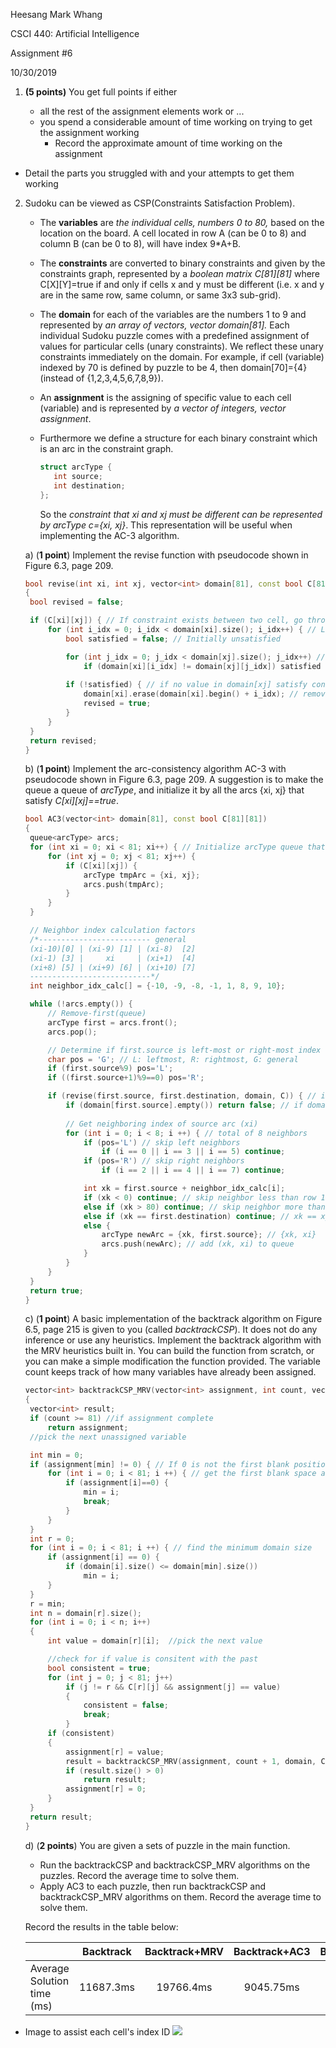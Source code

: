 Heesang Mark Whang

CSCI 440: Artificial Intelligence

Assignment #6

10/30/2019

1. **(5 points)** You get full points if either
   
   * all the rest of the assignment elements work or ...
   * you spend a considerable amount of time working on trying to get the assignment working
     * Record the approximate amount of time working on the assignment
  * Detail the parts you struggled with and your attempts to get them working

2. Sudoku can be viewed as CSP(Constraints Satisfaction Problem).
   * The **variables** are *the individual cells, numbers 0 to 80,* based on the location on the board. A cell located in row A (can be 0 to 8) and column B (can be 0 to 8), will have index 9*A+B.
   
   * The **constraints** are converted to binary constraints and given by the constraints graph, represented by a *boolean matrix C\[81]\[81]* where C\[X]\[Y]=true if and only if cells x and y must be different (i.e. x and y are in the same row, same column, or same 3x3 sub-grid).
   
   * The **domain** for each of the variables are the numbers 1 to 9 and represented by *an array of vectors, vector<int> domain\[81].* Each individual Sudoku puzzle comes with a predefined assignment of values for particular cells (unary constraints). We reflect these unary constraints immediately on the domain. For example, if cell (variable) indexed by 70 is defined by puzzle to be 4, then domain\[70]={4} (instead of {1,2,3,4,5,6,7,8,9}).
   
   * An **assignment** is the assigning of specific value to each cell (variable) and is represented by *a vector of integers, vector<int> assignment*.
   
   * Furthermore we define a structure for each binary constraint which is an arc in the constraint graph.
   
     ```C++
     struct arcType {
     	int source;
     	int destination;
     };
     ```
   
     So the *constraint that xi and xj must be different can be represented by arcType c={xi, xj}*. This representation will be useful when implementing the AC-3 algorithm.
     
   
   a) (**1 point**) Implement the revise function with pseudocode shown in Figure 6.3, page 209.
   
   ```C++
   bool revise(int xi, int xj, vector<int> domain[81], const bool C[81][81])
   {
   	bool revised = false;
   
   	if (C[xi][xj]) { // If constraint exists between two cell, go through revision check
   		for (int i_idx = 0; i_idx < domain[xi].size(); i_idx++) { // Loop through Domain of (xi)
   			bool satisfied = false; // Initially unsatisfied
   
   			for (int j_idx = 0; j_idx < domain[xj].size(); j_idx++) // Loop through Domain of (xj)
   				if (domain[xi][i_idx] != domain[xj][j_idx]) satisfied = true; // some value satisfies constraint
   			
   			if (!satisfied) { // if no value in domain[xj] satisfy constraint with value domain[xi][i_dix]
   				domain[xi].erase(domain[xi].begin() + i_idx); // remove unsatisfied value domain[xi][i_dix]
   				revised = true;
   			}
   		}
   	}
   	return revised;
   }
   
   ```
   
   b) (**1 point**) Implement the arc-consistency algorithm AC-3 with pseudocode shown in Figure 6.3, page 209. A suggestion is to make the queue a queue of *arcType*, and initialize it by all the arcs {xi, xj} that satisfy *C\[xi]\[xj]==true*.
   
   ```C++
   bool AC3(vector<int> domain[81], const bool C[81][81])
   {
   	queue<arcType> arcs;
   	for (int xi = 0; xi < 81; xi++) { // Initialize arcType queue that satisfies C[xi][xj]
   		for (int xj = 0; xj < 81; xj++) {
   			if (C[xi][xj]) {
   				arcType tmpArc = {xi, xj};
   				arcs.push(tmpArc);
   			}
   		}
   	}
   
   	// Neighbor index calculation factors
   	/*------------------------- general
   	(xi-10)[0] | (xi-9) [1] | (xi-8)  [2]
   	(xi-1) [3] |     xi     | (xi+1)  [4]
   	(xi+8) [5] | (xi+9) [6] | (xi+10) [7]
   	---------------------------*/
   	int neighbor_idx_calc[] = {-10, -9, -8, -1, 1, 8, 9, 10};
   
   	while (!arcs.empty()) {
   		// Remove-first(queue)
   		arcType first = arcs.front();
   		arcs.pop();
   
   		// Determine if first.source is left-most or right-most index
   		char pos = 'G'; // L: leftmost, R: rightmost, G: general
   		if (first.source%9) pos='L';
   		if ((first.source+1)%9==0) pos='R';
   
   		if (revise(first.source, first.destination, domain, C)) { // if revised
   			if (domain[first.source].empty()) return false; // if domain is empty, no solution
   			
   			// Get neighboring index of source arc (xi)
   			for (int i = 0; i < 8; i ++) { // total of 8 neighbors
   				if (pos='L') // skip left neighbors
   					if (i == 0 || i == 3 || i == 5) continue;
   				if (pos='R') // skip right neighbors
   					if (i == 2 || i == 4 || i == 7) continue;
   
   				int xk = first.source + neighbor_idx_calc[i];
   				if (xk < 0) continue; // skip neighbor less than row 1
   				else if (xk > 80) continue; // skip neighbor more than last row
   				else if (xk == first.destination) continue; // xk == xj
   				else {
   					arcType newArc = {xk, first.source}; // {xk, xi}
   					arcs.push(newArc); // add (xk, xi) to queue
   				}
   			}
   		}
   	}
   	return true;
   }
   ```
   
   c) (**1 point**) A basic implementation of the backtrack algorithm on Figure 6.5, page 215 is given to you (called *backtrackCSP*). It does not do any inference or use any heuristics. Implement the backtrack algorithm with the MRV heuristics built in. You can build the function from scratch, or you can make a simple modification the function provided. The variable count keeps track of how many variables have already been assigned.
   
   ```C++
   vector<int> backtrackCSP_MRV(vector<int> assignment, int count, vector<int> domain[81], const bool C[81][81])
   {
   	vector<int> result;
   	if (count >= 81) //if assignment complete
   		return assignment;
   	//pick the next unassigned variable
   
   	int min = 0;
   	if (assignment[min] != 0) { // If 0 is not the first blank position
   		for (int i = 0; i < 81; i ++) { // get the first blank space as min
   			if (assignment[i]==0) {
   				min = i;
   				break;
   			}
   		}
   	}
   	int r = 0;
   	for (int i = 0; i < 81; i ++) { // find the minimum domain size
   		if (assignment[i] == 0) {
   			if (domain[i].size() <= domain[min].size())
   				min = i;
   		}
   	}
   	r = min;
   	int n = domain[r].size();
   	for (int i = 0; i < n; i++)
   	{
   		int value = domain[r][i];  //pick the next value
   
   		//check for if value is consitent with the past
   		bool consistent = true;
   		for (int j = 0; j < 81; j++)
   			if (j != r && C[r][j] && assignment[j] == value)
   			{
   				consistent = false;
   				break;
   			}
   		if (consistent)
   		{
   			assignment[r] = value;
   			result = backtrackCSP_MRV(assignment, count + 1, domain, C);
   			if (result.size() > 0)
   				return result;
   			assignment[r] = 0;
   		}
   	}
   	return result;
   }
   ```
   
   d) (**2 points**) You are given a sets of puzzle in the main function.
   
   * Run the backtrackCSP and backtrackCSP_MRV algorithms on the puzzles. Record the average time to solve them.
   * Apply AC3 to each puzzle, then run backtrackCSP and backtrackCSP_MRV algorithms on them. Record the average time to solve them.
   
   Record the results in the table below:
   
   |                            | Backtrack | Backtrack+MRV | Backtrack+AC3 | Backtrack+AC3+MRV |
   | -------------------------- | :-------: | :-----------: | :-----------: | :---------------: |
   | Average Solution time (ms) | 11687.3ms |   19766.4ms   |   9045.75ms   |      13352ms      |
   



* Image to assist each cell's index ID
![](./SudokuTable.png)